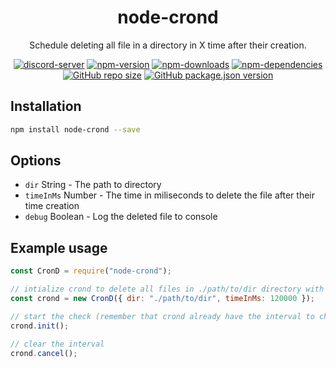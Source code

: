 <h1 align="center">node-crond</h1>  
<p align="center">Schedule deleting all file in a directory in X time after their creation.</p>
<p align="center">
  <a href="https://discord.gg/ZEFrfj5"><img src="https://discordapp.com/api/guilds/582372920047829014/embed.png" alt="discord-server" /></a>
  <a href="https://www.npmjs.com/package/node-crond"><img src="https://img.shields.io/npm/v/node-crond.svg" alt="npm-version" /></a>
  <a href="https://www.npmjs.com/package/node-crond"><img src="https://img.shields.io/npm/dt/node-crond.svg" alt="npm-downloads" /></a>
  <a href="https://david-dm.org/SharifPoetra/node-crond"><img src="https://img.shields.io/david/SharifPoetra/node-crond.svg" alt="npm-dependencies" /></a>
  <a href="#"><img src="https://img.shields.io/github/repo-size/SharifPoetra/node-crond.svg" alt="GitHub repo size" ></a>
  <a href='https://github.com/SharifPoetra/node-crond/blob/master/package.json'><img alt="GitHub package.json version" src="https://img.shields.io/github/package-json/v/SharifPoetra/node-crond.svg"></a>
</p>  

## Installation
```bash
npm install node-crond --save
```

## Options

- `dir` String - The path to directory
- `timeInMs` Number - The time in miliseconds to delete the file after their time creation
- `debug` Boolean - Log the deleted file to console

## Example usage

```javascript
const CronD = require("node-crond");

// intialize crond to delete all files in ./path/to/dir directory with 120000ms (2 minutes) after the file creation time
const crond = new CronD({ dir: "./path/to/dir", timeInMs: 120000 });

// start the check (remember that crond already have the interval to check set to 5 seconds so you do not need to do the interval again yourself)
crond.init();

// clear the interval
crond.cancel();
```